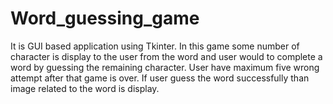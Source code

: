 # Word_guessing_game
It is GUI based application using Tkinter. In this game some number of character is display to the user from the word and user would to complete a word by guessing the remaining character. User have maximum five wrong attempt after that game is over. If user guess the word successfully than image related to the word is display. 
